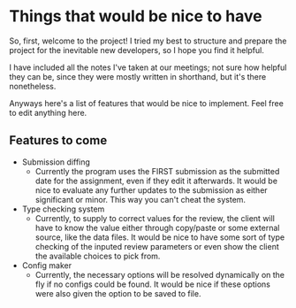 # Things that would be nice to have

So, first, welcome to the project! I tried my best to structure and prepare the project for the inevitable new developers, so I hope you find it helpful.

I have included all the notes I've taken at our meetings; not sure how helpful they can be, since they were mostly written in shorthand, but it's there nonetheless.

Anyways here's a list of features that would be nice to implement. Feel free to edit anything here.

## Features to come
- Submission diffing
    - Currently the program uses the FIRST submission as the submitted date for the assignment, even if they edit it afterwards. It would be nice to evaluate any further updates to the submission as either significant or minor. This way you can't cheat the system.
- Type checking system
    - Currently, to supply to correct values for the review, the client will have to know the value either through copy/paste or some external source, like the data files. It would be nice to have some sort of type checking of the inputed review parameters or even show the client the available choices to pick from.
- Config maker
    - Currently, the necessary options will be resolved dynamically on the fly if no configs could be found. It would be nice if these options were also given the option to be saved to file.
